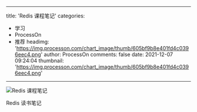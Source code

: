 
---
title: 'Redis 课程笔记'
categories: 
 - 学习
 - ProcessOn
 - 推荐
headimg: 'https://img.processon.com/chart_image/thumb/605bf9b8e401fd4c0396eec4.png'
author: ProcessOn
comments: false
date: 2021-12-07 09:24:04
thumbnail: 'https://img.processon.com/chart_image/thumb/605bf9b8e401fd4c0396eec4.png'
---

<div>   
<img class="thumb" alt="Redis 课程笔记" src="https://img.processon.com/chart_image/thumb/605bf9b8e401fd4c0396eec4.png" referrerpolicy="no-referrer">
<p>Redis 读书笔记</p>  
</div>
            